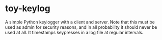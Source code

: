 # toy-keylog
A simple Python keylogger with a client and server. Note that this must be used as admin for security reasons, and in all probability it should never be used at all.
It timestamps keypresses in a log file at regular intervals.
